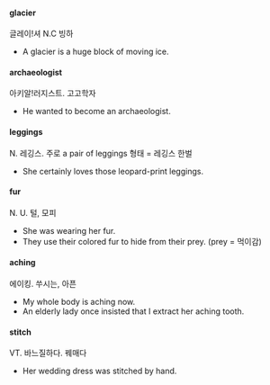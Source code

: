 #### glacier

글레이!셔 N.C 빙하

- A glacier is a huge block of moving ice. 


#### archaeologist

아키알!러지스트. 고고학자

- He wanted to become an archaeologist.


#### leggings

N. 레깅스. 주로 a pair of leggings 형태 = 레깅스 한벌

- She certainly loves those leopard-print leggings.

#### fur

N. U. 털, 모피

- She was wearing her fur.
- They use their colored fur to hide from their prey. (prey = 먹이감)

#### aching 

에이킹. 쑤시는, 아픈

- My whole body is aching now.
- An elderly lady once insisted that I extract her aching tooth.

####  stitch

VT. 바느질하다. 꿰매다

- Her wedding dress was stitched by hand.

